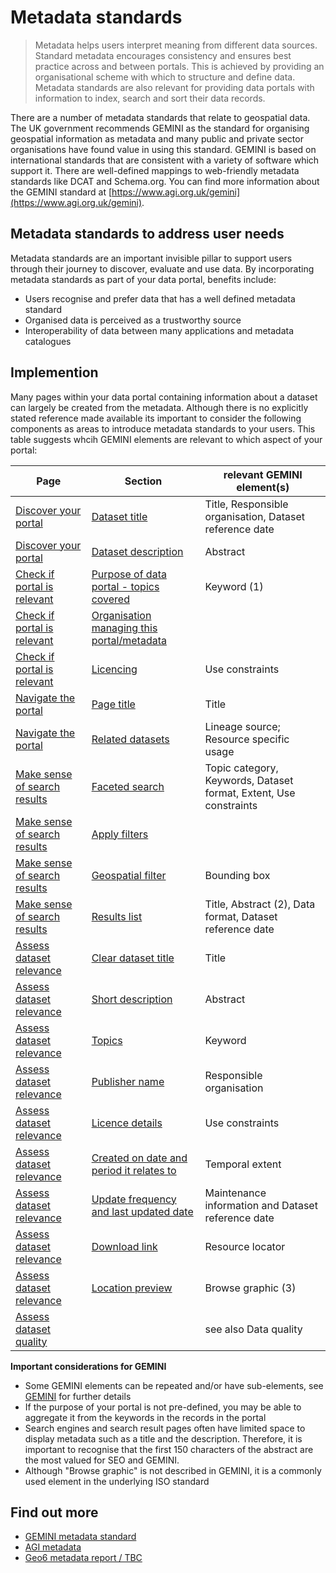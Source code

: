 # Metadata standards

> Metadata helps users interpret meaning from different data sources. Standard metadata encourages consistency and ensures best practice across and between portals. This is achieved by providing an organisational scheme with which to structure and define data. Metadata standards are also relevant for providing data portals with information to index, search and sort their data records.

There are a number of metadata standards that relate to geospatial data. The UK government recommends GEMINI as the standard for organising geospatial information as metadata and many public and private sector organisations have found value in using this standard. GEMINI is based on international standards that are consistent with a variety of software which support it. There are well-defined mappings to web-friendly metadata standards like DCAT and Schema.org. You can find more information about the GEMINI standard at [https://www.agi.org.uk/gemini](https://www.agi.org.uk/gemini).

## Metadata standards to address user needs
Metadata standards are an important invisible pillar to support users through their journey to discover, evaluate and use data. By incorporating metadata standards as part of your data portal, benefits include:
+ Users recognise and prefer data that has a well defined metadata standard
+ Organised data is perceived as a trustworthy source
+ Interoperability of data between many applications and metadata catalogues

## Implemention
<!--
Is it worth including the relevant components where metadata standards are relevant
-->

Many pages within your data portal containing information about a dataset can largely be created from the metadata. Although there is no explicitly stated reference made available its important to consider the following components as areas to introduce metadata standards to your users. This table suggests whcih GEMINI elements are relevant to which aspect of your portal:

| Page | Section | relevant GEMINI element(s) |
| ---- | ------- | -------------------------- |
| [Discover your portal](https://pautva.github.io/dd3-wireframes/#/main-content/steps/discover-your-portal?id=discover-your-portal) | [Dataset title](https://pautva.github.io/dd3-wireframes/#/main-content/steps/discover-your-portal?id=_1-dataset-title) | Title, Responsible organisation, Dataset reference date |
| [Discover your portal](https://pautva.github.io/dd3-wireframes/#/main-content/steps/discover-your-portal?id=discover-your-portal) | [Dataset description](https://pautva.github.io/dd3-wireframes/#/main-content/steps/discover-your-portal?id=_2-dataset-description) | Abstract |
| [Check if portal is relevant](https://pautva.github.io/dd3-wireframes/#/main-content/steps/check-a-portal-is-relevant) | [Purpose of data portal - topics covered](https://pautva.github.io/dd3-wireframes/#/main-content/steps/check-a-portal-is-relevant?id=_1-purpose-of-data-portal) | Keyword (1) |
| [Check if portal is relevant](https://pautva.github.io/dd3-wireframes/#/main-content/steps/check-a-portal-is-relevant) | [Organisation managing this portal/metadata](https://pautva.github.io/dd3-wireframes/#/main-content/steps/check-a-portal-is-relevant?id=_2-organisation-managing-this-portal) | |
| [Check if portal is relevant](https://pautva.github.io/dd3-wireframes/#/main-content/steps/check-a-portal-is-relevant) | [Licencing](https://pautva.github.io/dd3-wireframes/#/main-content/steps/check-a-portal-is-relevant?id=_3-licencing) | Use constraints |
| [Navigate the portal](https://pautva.github.io/dd3-wireframes/#/main-content/steps/navigate-the-portal) | [Page title](https://pautva.github.io/dd3-wireframes/#/main-content/steps/navigate-the-portal?id=_2-page-title) | Title |
| [Navigate the portal](https://pautva.github.io/dd3-wireframes/#/main-content/steps/navigate-the-portal) | [Related datasets](https://pautva.github.io/dd3-wireframes/#/main-content/steps/navigate-the-portal?id=_6-related-datasets) | Lineage source; Resource specific usage |
| [Make sense of search results](https://pautva.github.io/dd3-wireframes/#/main-content/steps/make-sense-of-search-results) | [Faceted search](https://pautva.github.io/dd3-wireframes/#/main-content/steps/make-sense-of-search-results?id=_2-faceted-search-by-parent-child-categories) | Topic category, Keywords, Dataset format, Extent, Use constraints |
| [Make sense of search results](https://pautva.github.io/dd3-wireframes/#/main-content/steps/make-sense-of-search-results) | [Apply filters](https://pautva.github.io/dd3-wireframes/#/main-content/steps/make-sense-of-search-results?id=_5-apply-filters) | |
| [Make sense of search results](https://pautva.github.io/dd3-wireframes/#/main-content/steps/make-sense-of-search-results) | [Geospatial filter](https://pautva.github.io/dd3-wireframes/#/main-content/steps/make-sense-of-search-results?id=_6-geospatial-filter) | Bounding box |
| [Make sense of search results](https://pautva.github.io/dd3-wireframes/#/main-content/steps/make-sense-of-search-results) | [Results list](https://pautva.github.io/dd3-wireframes/#/main-content/steps/make-sense-of-search-results?id=_7-results-list) | Title, Abstract (2), Data format, Dataset reference date |
| [Assess dataset relevance](https://pautva.github.io/dd3-wireframes/#/main-content/steps/assess-dataset-relevance) | [Clear dataset title](https://pautva.github.io/dd3-wireframes/#/main-content/steps/assess-dataset-relevance?id=_1-clear-dataset-title) | Title |
| [Assess dataset relevance](https://pautva.github.io/dd3-wireframes/#/main-content/steps/assess-dataset-relevance) | [Short description](https://pautva.github.io/dd3-wireframes/#/main-content/steps/assess-dataset-relevance?id=_2-short-description) | Abstract | 
| [Assess dataset relevance](https://pautva.github.io/dd3-wireframes/#/main-content/steps/assess-dataset-relevance) | [Topics](https://pautva.github.io/dd3-wireframes/#/main-content/steps/assess-dataset-relevance?id=_3-topics) | Keyword |
| [Assess dataset relevance](https://pautva.github.io/dd3-wireframes/#/main-content/steps/assess-dataset-relevance) | [Publisher name](https://pautva.github.io/dd3-wireframes/#/main-content/steps/assess-dataset-relevance?id=_4-publisher-name) | Responsible organisation |
| [Assess dataset relevance](https://pautva.github.io/dd3-wireframes/#/main-content/steps/assess-dataset-relevance) | [Licence details](https://pautva.github.io/dd3-wireframes/#/main-content/steps/assess-dataset-relevance?id=_5-licence-details) | Use constraints |
| [Assess dataset relevance](https://pautva.github.io/dd3-wireframes/#/main-content/steps/assess-dataset-relevance) | [Created on date and period it relates to](https://pautva.github.io/dd3-wireframes/#/main-content/steps/assess-dataset-relevance?id=_6-created-on-date-and-period-it-relates-to) | Temporal extent |
| [Assess dataset relevance](https://pautva.github.io/dd3-wireframes/#/main-content/steps/assess-dataset-relevance) | [Update frequency and last updated date](https://pautva.github.io/dd3-wireframes/#/main-content/steps/assess-dataset-relevance?id=_7-update-frequency-and-last-updated-date) | Maintenance information and Dataset reference date |
| [Assess dataset relevance](https://pautva.github.io/dd3-wireframes/#/main-content/steps/assess-dataset-relevance) | [Download link](https://pautva.github.io/dd3-wireframes/#/main-content/steps/assess-dataset-relevance?id=_8-download-link) | Resource locator |
| [Assess dataset relevance](https://pautva.github.io/dd3-wireframes/#/main-content/steps/assess-dataset-relevance) | [Location preview](https://pautva.github.io/dd3-wireframes/#/main-content/steps/assess-dataset-relevance?id=_9-location-preview) | Browse graphic (3) | 
| [Assess dataset quality](https://pautva.github.io/dd3-wireframes/#/main-content/steps/assess-data-quality) | | see also Data quality |

**Important considerations for GEMINI**
+ Some GEMINI elements can be repeated and/or have sub-elements, see [GEMINI](https://www.agi.org.uk/gemini) for further details
+ If the purpose of your portal is not pre-defined, you may be able to aggregate it from the keywords in the records in the portal
+ Search engines and search result pages often have limited space to display metadata such as a title and the description. Therefore, it is important to recognise that the first 150 characters of the abstract are the most valued for SEO and GEMINI.
+ Although "Browse graphic" is not described in GEMINI, it is a commonly used element in the underlying ISO standard

<!-- The geo6 will publish a report on metadata standards and can be found by visiting ( -- PLACEHOLDER TEXT - LINK TO GC-DD 3/2 --) -->

## Find out more
+ [GEMINI metadata standard](https://www.agi.org.uk/agi-groups/standards-committee/uk-gemini/40-gemini/1052-metadata-guidelines-for-geospatial-data-resources-part-1)
+ [AGI metadata](https://www.agi.org.uk/agi-groups/standards-committee/uk-gemini)
+ [Geo6 metadata report / TBC ](#)
